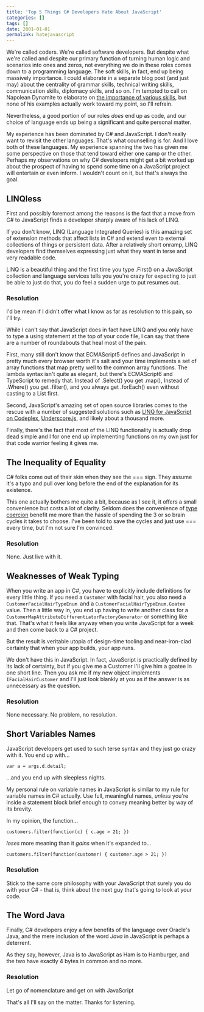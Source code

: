 ```yaml
---
title: 'Top 5 Things C# Developers Hate About JavaScript'
categories: []
tags: []
date: 2001-01-01
permalink: hatejavascript
---
```


We're called coders. We're called software developers. But despite what we're called and despite our primary function of turning human logic and scenarios into ones and zeros, not everything we do in these roles comes down to a programming language. The soft skills, in fact, end up being massively importance. I could elaborate in a separate blog post (and just may) about the centrality of grammar skills, technical writing skills, communication skills, diplomacy skills, and so on. I'm tempted to call on Napolean Dynamite to elaborate on [the importance of various skills](http://www.youtube.com/watch?v=XsiiIa6bs9I), but none of his examples actually work toward my point, so I'll refrain.

Nevertheless, a good portion of our roles _does_ end up as code, and our choice of language ends up being a significant and quite personal matter.

My experience has been dominated by C# and JavaScript. I don't really want to revisit the other languages. That's what counselling is for. And I love both of these languages. My experience spanning the two has given me some perspective on those that tend toward either one camp or the other. Perhaps my observations on why C# developers might get a bit worked up about the prospect of having to spend some time on a JavaScript project will entertain or even inform. I wouldn't count on it, but that's always the goal.

## LINQless

First and possibly foremost among the reasons is the fact that a move from C# to JavaScript finds a developer sharply aware of his lack of LINQ.

If you don't know, LINQ (Language Integrated Queries) is this amazing set of extension methods that affect lists in C# and extend even to external collections of things or persistent data. After a relatively short onramp, LINQ developers find themselves expressing just what they want in terse and very readable code.

LINQ is a beautiful thing and the first time you type .First() on a JavaScript collection and language services tells you you're crazy for expecting to just be able to just do that, you do feel a sudden urge to put resumes out.

### Resolution

I'd be mean if I didn't offer what I know as far as resolution to this pain, so I'll try.

While I can't say that JavaScript does in fact have LINQ and you only have to type a using statement at the top of your code file, I can say that there are a number of roundabouts that heal most of the pain.

First, many still don't know that ECMAScript5 defines and JavaScript in pretty much every browser worth it's salt and your time implements a set of array functions that map pretty well to the common array functions. The lambda syntax isn't quite as elegant, but there's ECMAScript6 and TypeScript to remedy that. Instead of .Select() you get .map(), Instead of .Where() you get .filter(), and you always get .forEach() even without casting to a List first.

Second, JavaScript's amazing set of open source libraries comes to the rescue with a number of suggested solutions such as [LINQ for JavaScript on Codeplex](http://linqjs.codeplex.com/), [Underscore.js](http://underscorejs.org/), and likely about a thousand more.

Finally, there's the fact that most of the LINQ functionality is actually drop dead simple and I for one end up implementing functions on my own just for that code warrior feeling it gives me.

## The Inequality of Equality

C# folks come out of their skin when they see the === sign. They assume it's a typo and pull over long before the end of the explanation for its existence.

This one actually bothers me quite a bit, because as I see it, it offers a small convenience but costs a lot of clarity. Seldom does the convenience of [type coercion](http://javascriptweblog.wordpress.com/2011/02/07/truth-equality-and-javascript/) benefit me more than the hassle of spending the 3 or so brain cycles it takes to choose. I've been told to save the cycles and just use === every time, but I'm not sure I'm convinced.

### Resolution

None. Just live with it.

## Weaknesses of Weak Typing

When you write an app in C#, you have to explicitly include definitions for every little thing. If you need a `Customer` with facial hair, you also need a `CustomerFacialHairTypeEnum `and a `CustomerFacialHairTypeEnum.Goatee `value. Then a little way in, you end up having to write another class for a `CustomerMapAttributeDifferentiatorFactoryGenerator` or something like that. That's what it feels like anyway when you write JavaScript for a week and then come back to a C# project.

But the result is veritable utopia of design-time tooling and near-iron-clad certainty that when your app builds, your app runs.

We don't have this in JavaScript. In fact, JavaScript is practically defined by its lack of certainty, but if you give me a Customer I'll give him a goatee in one short line. Then you ask me if my new object implements `IFacialHairCustomer` and I'll just look blankly at you as if the answer is as unnecessary as the question.

### Resolution

None necessary. No problem, no resolution.

## Short Variables Names

JavaScript developers get used to such terse syntax and they just go crazy with it. You end up with...

`var a = args.d.detail;`

...and you end up with sleepless nights.

My personal rule on variable names in JavaScript is similar to my rule for variable names in C# actually. Use full, meaningful names, _unless_ you're inside a statement block brief enough to convey meaning better by way of its brevity.

In my opinion, the function...

`customers.filter(function(c) { c.age > 21; })`

_loses_ more meaning than it _gains_ when it's expanded to...

`customers.filter(function(customer) { customer.age > 21; })`

### Resolution

Stick to the same core philosophy with your JavaScript that surely you do with your C# - that is, think about the next guy that's going to look at your code.

## The Word Java

Finally, C# developers enjoy a few benefits of the language over Oracle's Java, and the mere inclusion of the word _Java_ in JavaScript is perhaps a deterrent.

As they say, however, Java is to JavaScript as Ham is to Hamburger, and the two have exactly 4 bytes in common and no more.

### Resolution

Let go of nomenclature and get on with JavaScript

That's all I'll say on the matter. Thanks for listening.